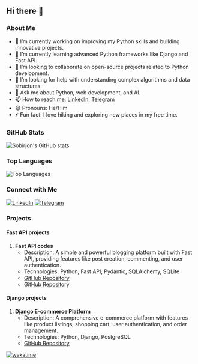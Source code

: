 ## Hi there 👋

### About Me

- 🔭 I’m currently working on improving my Python skills and building innovative projects.
- 🌱 I’m currently learning advanced Python frameworks like Django and Fast API.
- 👯 I’m looking to collaborate on open-source projects related to Python development.
- 🤔 I’m looking for help with understanding complex algorithms and data structures.
- 💬 Ask me about Python, web development, and AI.
- 📫 How to reach me: [LinkedIn](https://www.linkedin.com/in/sobirjon-abdumajidov-632659270/), [Telegram](https://t.me/fikrboy)
- 😄 Pronouns: He/Him
- ⚡ Fun fact: I love hiking and exploring new places in my free time.

### GitHub Stats

![Sobirjon's GitHub stats](https://github-readme-stats.vercel.app/api?username=SobirjonAbdumajid&show_icons=true&theme=radical)

### Top Languages

![Top Languages](https://github-readme-stats.vercel.app/api/top-langs/?username=SobirjonAbdumajid&layout=compact&theme=radical)

### Connect with Me

[![LinkedIn](https://img.shields.io/badge/LinkedIn-blue?style=flat&logo=linkedin&labelColor=blue)](https://www.linkedin.com/in/sobirjon-abdumajidov-632659270/)
[![Telegram](https://img.shields.io/badge/Telegram-blue?style=flat&logo=telegram&labelColor=blue)](https://t.me/fikrboy)

### Projects

#### Fast API projects
1. **Fast API codes**
   - Description: A simple and powerful blogging platform built with Fast API, providing features like post creation, commenting, and user authentication.
   - Technologies: Python, Fast API, Pydantic, SQLAlchemy, SQLite
   - [GitHub Repository](https://github.com/SobirjonAbdumajid/fast-api-blog)
   - [GitHub Repository](https://github.com/SobirjonAbdumajid/udemy-courses)


#### Django projects
1. **Django E-commerce Platform**
   - Description: A comprehensive e-commerce platform with features like product listings, shopping cart, user authentication, and order management.
   - Technologies: Python, Django, PostgreSQL
   - [GitHub Repository](https://github.com/SobirjonAbdumajid/Django-Projects)

[![wakatime](https://wakatime.com/badge/user/71d06c7a-c205-4f0e-b36f-9cfe73017d97.svg)](https://wakatime.com/@71d06c7a-c205-4f0e-b36f-9cfe73017d97)

